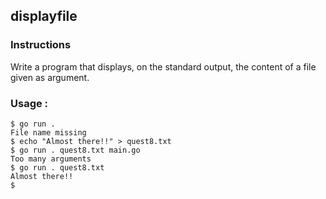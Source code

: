 ## displayfile

### Instructions

Write a program that displays, on the standard output, the content of a file given as argument.

### Usage :

```console
$ go run .
File name missing
$ echo "Almost there!!" > quest8.txt
$ go run . quest8.txt main.go
Too many arguments
$ go run . quest8.txt
Almost there!!
$
```
